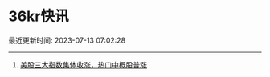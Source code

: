# 36kr快讯

最近更新时间: 2023-07-13 07:02:28

--- 
1. [美股三大指数集体收涨，热门中概股普涨](https://www.36kr.com/newsflashes/2341778694102660) 
